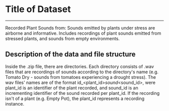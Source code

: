 # Title of Dataset
---

Recorded Plant Sounds from: Sounds emitted by plants under stress are airborne and informative.
Includes recordings of plant sounds emitted from stressed plants, and sounds from empty environments.


## Description of the data and file structure

Inside the .zip file, there are directories. 
Each directory consists of .wav files that are recordings of sounds according to the directory's name (e.g. Tomato Dry - sounds from tomatoes experiencing a drought stress).
The wav files' names are of the format id_<plant_id>_sound_<sound_id>, were plant_id is an identifier of the plant recorded, and sound_id is an incrementing identifier of the sound recorded per plant_id.
If the recording isn't of a plant (e.g. Empty Pot), the plant_id represents a recording instance.
